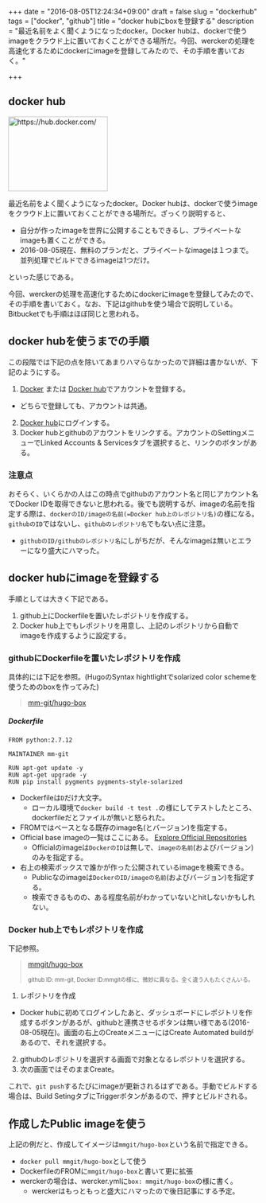 +++
date = "2016-08-05T12:24:34+09:00"
draft = false
slug = "dockerhub"
tags = ["docker", "github"]
title = "docker hubにboxを登録する"
description = "最近名前をよく聞くようになったdocker。Docker hubは、dockerで使うimageをクラウド上に置いておくことができる場所だ。今回、werckerの処理を高速化するためにdockerにimageを登録してみたので、その手順を書いておく。"

+++

## docker hub

<a href="https://hub.docker.com/"><img title="Untitled" src="http://capture.heartrails.com/200x150/cool/1470414919790?https://hub.docker.com/" alt="https://hub.docker.com/" width="200" height="150" /></a>

最近名前をよく聞くようになったdocker。Docker hubは、dockerで使うimageをクラウド上に置いておくことができる場所だ。ざっくり説明すると、

- 自分が作ったimageを世界に公開することもできるし、プライベートなimageも置くことができる。
- 2016-08-05現在、無料のプランだと、プライベートなimageは１つまで。並列処理でビルドできるimageは1つだけ。

といった感じである。

今回、werckerの処理を高速化するためにdockerにimageを登録してみたので、その手順を書いておく。なお、下記はgithubを使う場合で説明している。Bitbucketでも手順はほぼ同じと思われる。

<!--more-->

## docker hubを使うまでの手順

この段階では下記の点を除いてあまりハマらなかったので詳細は書かないが、下記のようにする。

1. [Docker](https://www.docker.com/) または [Docker hub](https://hub.docker.com/)でアカウントを登録する。
  - どちらで登録しても、アカウントは共通。
2. [Docker hub](https://hub.docker.com/)にログインする。
3. Docker hubとgithubのアカウントをリンクする。アカウントのSettingメニューでLinked Accounts & Servicesタブを選択すると、リンクのボタンがある。

### 注意点

おそらく、いくらかの人はこの時点でgithubのアカウント名と同じアカウント名でDocker IDを取得できないと思われる。後でも説明するが、imageの名前を指定する際は、`dockerのID/imageの名前(=Docker hub上のレポジトリ名)`の様になる。`githubのID`ではないし、`githubのレポジトリ名`でもない点に注意。

- `githubのID/githubのレポジトリ名`にしがちだが、そんなimageは無いとエラーになり盛大にハマった。


## docker hubにimageを登録する

手順としては大きく下記である。

1. github上にDockerfileを置いたレポジトリを作成する。
2. Docker hub上でもレポジトリを用意し、上記のレポジトリから自動でimageを作成するように設定する。

### githubにDockerfileを置いたレポジトリを作成

具体的には下記を参照。(HugoのSyntax hightlightでsolarized color schemeを使うためのboxを作ってみた)

> [mm-git/hugo-box](https://github.com/mm-git/hugo-box)
 
##### Dockerfile
```
FROM python:2.7.12

MAINTAINER mm-git 

RUN apt-get update -y
RUN apt-get upgrade -y
RUN pip install pygments pygments-style-solarized
```

- Dockerfileは`D`だけ大文字。
  - ローカル環境で`docker build -t test .`の様にしてテストしたところ、dockerfileだとファイルが無いと怒られた。
- FROMではベースとなる既存のimage名(とバージョン)を指定する。
- Official base imageの一覧はここにある。 [Explore Official Repositories](https://hub.docker.com/explore/)
  - Officialのimageは`DockerのID`は無しで、`imageの名前`(およびバージョン)のみを指定する。
- 右上の検索ボックスで誰かが作った公開されているimageを検索できる。
  - Publicなのimageは`DockerのID/imageの名前`(およびバージョン)を指定する。
  - 検索できるものの、ある程度名前がわかっていないとhitしないかもしれない。

### Docker hub上でもレポジトリを作成

下記参照。

> [mmgit/hugo-box](https://hub.docker.com/r/mmgit/hugo-box/)
>
> <sub style="font-size:0.8em">github ID: mm-git, Docker ID:mmgitの様に、微妙に異なる。全く違う人もたくさんいる。</sub>

1. レポジトリを作成
  - Docker hubに初めてログインしたあと、ダッシュボードにレポジトリを作成するボタンがあるが、githubと連携させるボタンは無い様である(2016-08-05現在)。画面の右上のCreateメニューにはCreate Automated buildがあるので、それを選択する。
2. githubのレポジトリを選択する画面で対象となるレポジトリを選択する。
3. 次の画面ではそのままCreate。

これで、`git push`するたびにimageが更新されるはずである。手動でビルドする場合は、Build SetingタブにTriggerボタンがあるので、押すとビルドされる。

## 作成したPublic imageを使う

上記の例だと、作成してイメージは`mmgit/hugo-box`という名前で指定できる。

- `docker pull mmgit/hugo-box`として使う
- DockerfileのFROMに`mmgit/hugo-box`と書いて更に拡張
- werckerの場合は、wercker.ymlに`box: mmgit/hugo-box`の様に書く。
  - werckerはもっともっと盛大にハマったので後日記事にする予定。
